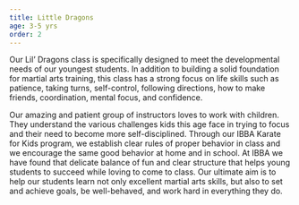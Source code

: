 ```yaml
---
title: Little Dragons
age: 3-5 yrs
order: 2
---
```



Our Lil’ Dragons class is specifically designed to meet the developmental needs of our youngest students. In addition to building a solid foundation for martial arts training, this class has a strong focus on life skills such as patience, taking turns, self-control, following directions, how to make friends, coordination, mental focus, and confidence.

Our amazing and patient group of instructors loves to work with children. They understand the various challenges kids this age face in trying to focus and their need to become more self-disciplined. Through our IBBA Karate for Kids program, we establish clear rules of proper behavior in class and we encourage the same good behavior at home and in school. At IBBA we have found that delicate balance of fun and clear structure that helps young students to succeed while loving to come to class. Our ultimate aim is to help our students learn not only excellent martial arts skills, but also to set and achieve goals, be well-behaved, and work hard in everything they do.
